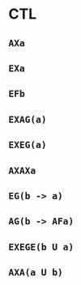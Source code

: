 # CTL

## `AXa`

## `EXa`

## `EFb`

## `EXAG(a)`

## `EXEG(a)`

## `AXAXa`

## `EG(b -> a)`

## `AG(b -> AFa)`

## `EXEGE(b U a)`

## `AXA(a U b)`
